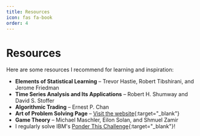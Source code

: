 ```yaml
---
title: Resources
icon: fas fa-book
order: 4
---
```


# Resources

Here are some resources I recommend for learning and inspiration:

- **Elements of Statistical Learning** – Trevor Hastie, Robert Tibshirani, and Jerome Friedman
- **Time Series Analysis and Its Applications** – Robert H. Shumway and David S. Stoffer
- **Algorithmic Trading** – Ernest P. Chan
- **Art of Problem Solving Page** – [Visit the website](https://artofproblemsolving.com/){:target="_blank"}
- **Game Theory** – Michael Maschler, Eilon Solan, and Shmuel Zamir
- I regularly solve IBM's [Ponder This Challenge](https://www.research.ibm.com/ponder/){:target="_blank"}! 